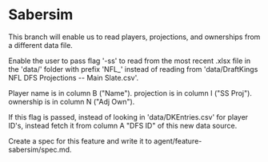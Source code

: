 # Sabersim

This branch will enable us to read players, projections, and ownerships from a different data file. 

Enable the user to pass flag '-ss' to read from the most recent .xlsx file in the 'data/' folder with prefix 'NFL_' instead of reading from 'data/DraftKings NFL DFS Projections -- Main Slate.csv'.

Player name is in column B ("Name"). projection is in column I ("SS Proj"). ownership is in column N ("Adj Own").

If this flag is passed, instead of looking in 'data/DKEntries.csv' for player ID's, instead fetch it from column A "DFS ID" of this new data source.

Create a spec for this feature and write it to agent/feature-sabersim/spec.md.